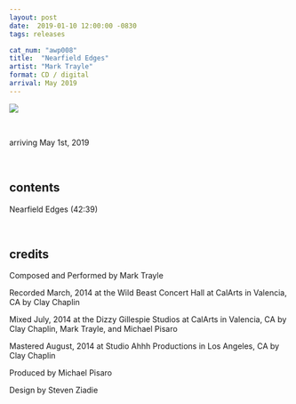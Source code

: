 ```yaml
---
layout: post
date:  2019-01-10 12:00:00 -0830
tags: releases

cat_num: "awp008"
title:  "Nearfield Edges"
artist: "Mark Trayle"
format: CD / digital
arrival: May 2019
---
```


![](https://awavepress.com/assets/AWP008web.jpg)

<br/>

arriving May 1st, 2019

<br/>

## contents

Nearfield Edges (42:39)

<br/>

## credits

Composed and Performed by Mark Trayle

Recorded March, 2014 at the Wild Beast Concert Hall at CalArts in Valencia, CA by Clay Chaplin

Mixed July, 2014 at the Dizzy Gillespie Studios at CalArts in Valencia, CA by Clay Chaplin, Mark Trayle, and Michael Pisaro

Mastered August, 2014 at Studio Ahhh Productions in Los Angeles, CA by Clay Chaplin

Produced by Michael Pisaro

Design by Steven Ziadie
